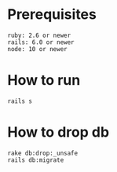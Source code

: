 # Prerequisites
    ruby: 2.6 or newer
    rails: 6.0 or newer
    node: 10 or newer

# How to run

    rails s

# How to drop db

    rake db:drop:_unsafe
    rails db:migrate